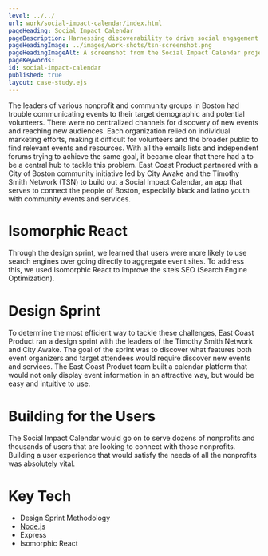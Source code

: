 ```yaml
---
level: ../../
url: work/social-impact-calendar/index.html
pageHeading: Social Impact Calendar
pageDescription: Harnessing discoverability to drive social engagement
pageHeadingImage: ../images/work-shots/tsn-screenshot.png
pageHeadingImageAlt: A screenshot from the Social Impact Calendar project.
pageKeywords:
id: social-impact-calendar
published: true
layout: case-study.ejs
---
```


<p class="paragraph--major">The leaders of various nonprofit and community groups in Boston had trouble communicating events to their target demographic and potential volunteers. There were no centralized channels for discovery of new events and reaching new audiences. Each organization relied on individual marketing efforts, making it difficult for volunteers and the broader public to find relevant events and resources. With all the emails lists and independent forums trying to achieve the same goal, it became clear that there had a to be a central hub to tackle this problem. East Coast Product partnered with a City of Boston community initiative led by City Awake and the Timothy Smith Network (TSN) to build out a Social Impact Calendar, an app that serves to connect the people of Boston, especially black and latino youth with community events and services.</p>

<h1 class="text-heading-one">Isomorphic React</h1>

<p>Through the design sprint, we learned that users were more likely to use search engines over going directly to aggregate event sites. To address this, we used Isomorphic React to improve the site’s SEO (Search Engine Optimization).</p>

<h1 class="text-heading-one">Design Sprint</h1>

<p>To determine the most efficient way to tackle these challenges, East Coast Product ran a design sprint with the leaders of the Timothy Smith Network and City Awake. The goal of the sprint was to discover what features both event organizers and target attendees would require discover new events and services. The East Coast Product team built a calendar platform that would not only display event information in an attractive way, but would be easy and intuitive to use.</p>

<h1 class="text-heading-one">Building for the Users</h1>

<p>The Social Impact Calendar would go on to serve dozens of nonprofits and thousands of users that are looking to connect with those nonprofits. Building a user experience that would satisfy the needs of all the nonprofits was absolutely vital.</p>

<h1 class="text-heading-one">Key Tech</h1>

<ul>
  <li>Design Sprint Methodology</li>
  <li><a href="../../technologies/node">Node.js</a></li>
  <li>Express</li>
  <li>Isomorphic React</li>
</ul>